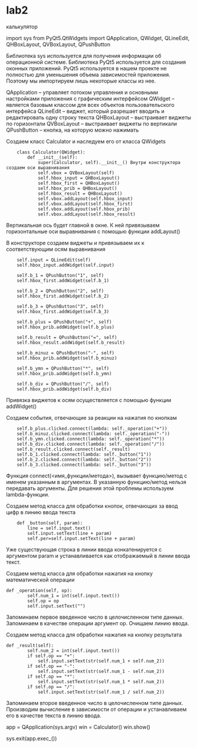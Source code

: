 # lab2
калькулятор

import sys
from PyQt5.QtWidgets import QApplication, QWidget, QLineEdit, QHBoxLayout, QVBoxLayout, QPushButton

Библиотека sys используется для получения информации об операционной системе.
Библиотека PyQt5 используется для создания оконных приложений.
PyQt5 используется в нашем проекте не полностью для уменьшения объема зависимостей приложения. Поэтому мы импортируем лишь некоторые классы из нее.

QApplication – управляет потоком управления и основными настройками приложения с графическим интерфейсом
QWidget – является базовым классом для всех объектов пользовательского интерфейса
QLineEdit – виджет, который разрешает вводить и редактировать одну строку текста
QHBoxLayout – выстраивает виджеты по горизонтали
QVBoxLayout – выстраивает виджеты по вертикали
QPushButton – кнопка, на которую можно нажимать

Создаем класс Calculator и наследуем его от класса QWidgets

        class Calculator(QWidget):
            def __init__(self):
                super(Calculator, self).__init__() Внутри конструктора создаем оси выравнивания
                self.vbox = QVBoxLayout(self)
                self.hbox_input = QHBoxLayout()
                self.hbox_first = QHBoxLayout()
                self.hbox_prib = QHBoxLayout()
                self.hbox_result = QHBoxLayout()
                self.vbox.addLayout(self.hbox_input)
                self.vbox.addLayout(self.hbox_first)
                self.vbox.addLayout(self.hbox_prib)
                self.vbox.addLayout(self.hbox_result)

Вертикальная ось будет главной в окне.
К ней привязываем горизонтальные оси выравнивания с помощью функции addLayout()

В конструкторе создаем виджеты и привязываем их к соответствующим осям выравнивания

        self.input = QLineEdit(self)
        self.hbox_input.addWidget(self.input)

        self.b_1 = QPushButton("1", self)
        self.hbox_first.addWidget(self.b_1)

        self.b_2 = QPushButton("2", self)
        self.hbox_first.addWidget(self.b_2)

        self.b_3 = QPushButton("3", self)
        self.hbox_first.addWidget(self.b_3)

        self.b_plus = QPushButton("+", self)
        self.hbox_prib.addWidget(self.b_plus)

        self.b_result = QPushButton("=", self)
        self.hbox_result.addWidget(self.b_result)

        self.b_minuz = QPushButton("-", self)
        self.hbox_prib.addWidget(self.b_minuz)

        self.b_ymn = QPushButton("*", self)
        self.hbox_prib.addWidget(self.b_ymn)

        self.b_div = QPushButton("/", self)
        self.hbox_prib.addWidget(self.b_div)
        
Привязка виджетов к осям осуществляется с помощью функции addWidget()

Создаем события, отвечающие за реакции на нажатия по кнопкам

        self.b_plus.clicked.connect(lambda: self._operation("+"))
        self.b_minuz.clicked.connect(lambda: self._operation("-"))
        self.b_ymn.clicked.connect(lambda: self._operation("*"))
        self.b_div.clicked.connect(lambda: self._operation("/"))
        self.b_result.clicked.connect(self._result)
        self.b_1.clicked.connect(lambda: self._button("1"))
        self.b_2.clicked.connect(lambda: self._button("2"))
        self.b_3.clicked.connect(lambda: self._button("3"))
        
  Функция connect(<имя_функции/метода>), вызывает функцию/метод с именем указанным в аргументах. В указанную функцию/метод нельзя передавать аргументы. Для решения этой проблемы используем lambda-функции.
        
Создаем метод класса для обработки кнопок, отвечающих за ввод цифр в линию ввода текста

        def _button(self, param):                                                                                                                                               
            line = self.input.text()
            self.input.setText(line + param)
            self.per=self.input.setText(line + param)
            
Уже существующая строка в линии ввода конкатенируется с аргументом param и устанавливается как отображаемый в линии ввода текст.

Создаем метод класса для обработки нажатия на кнопку математической операции

    def _operation(self, op):
            self.num_1 = int(self.input.text())
            self.op = op
            self.input.setText("")


Запоминаем первое введенное число в целочисленном типе данных. 
Запоминаем в качестве операции аргумент op.
Очищаем линию ввода.

Создаем метод класса для обработки нажатия на кнопку результата

    def _result(self):
            self.num_2 = int(self.input.text())
            if self.op == "+":
                self.input.setText(str(self.num_1 + self.num_2))
            if self.op == "-":
                self.input.setText(str(self.num_1 - self.num_2))
            if self.op == "*":
                self.input.setText(str(self.num_1 * self.num_2))
            if self.op == "/":
                self.input.setText(str(self.num_1 / self.num_2))
                
 Запоминаем второе введенное число в целочисленном типе данных. 
Производим вычисление в зависимости от операции и устанавливаем его в качестве текста в линию ввода.


app = QApplication(sys.argv)
win = Calculator()
win.show()

sys.exit(app.exec_())
